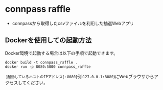 # connpass raffle

- connpassから取得したcsvファイルを利用した抽選Webアプリ

## Dockerを使用しての起動方法
Docker環境で起動する場合は以下の手順で起動できます。
```
docker build -t connpass_raffle .
docker run -p 8080:5000 connpass_raffle
```
`[起動しているホストのIPアドレス]:8080`(例:`127.0.0.1:8080`)にWebブラウザからアクセスしてください。